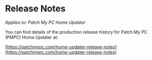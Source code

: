 # Release Notes

_Applies to: Patch My PC Home Updater_

You can find details of the production release history for Patch My PC (PMPC) Home Updater at:

[https://patchmypc.com/home-updater-release-notes](https://patchmypc.com/home-updater-release-notes)
